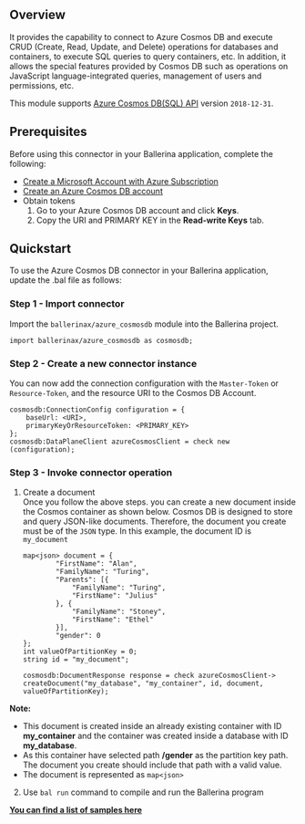 ## Overview
It provides the capability to connect to Azure Cosmos DB and execute CRUD (Create, Read, Update, and Delete) operations 
for databases and containers, to execute SQL queries to query containers, etc. In addition, it allows the special 
features provided by Cosmos DB such as operations on JavaScript language-integrated queries, management of users and 
permissions, etc.

This module supports [Azure Cosmos DB(SQL) API](https://docs.microsoft.com/en-us/rest/api/cosmos-db/) version `2018-12-31`.
## Prerequisites
Before using this connector in your Ballerina application, complete the following:

* [Create a Microsoft Account with Azure Subscription](https://docs.microsoft.com/en-us/learn/modules/create-an-azure-account/)
* [Create an Azure Cosmos DB account](https://docs.microsoft.com/en-us/azure/cosmos-db/how-to-manage-database-account/)
* Obtain tokens
    1. Go to your Azure Cosmos DB account and click **Keys**.
    2. Copy the URI and PRIMARY KEY in the **Read-write Keys** tab.

## Quickstart
To use the Azure Cosmos DB connector in your Ballerina application, update the .bal file as follows:

### Step 1 - Import connector
Import the `ballerinax/azure_cosmosdb` module into the Ballerina project.
```ballerina
import ballerinax/azure_cosmosdb as cosmosdb;
```
### Step 2 - Create a new connector instance
You can now add the connection configuration with the `Master-Token` or `Resource-Token`, and the resource URI to the
Cosmos DB Account.
```ballerina
cosmosdb:ConnectionConfig configuration = {
    baseUrl: <URI>,
    primaryKeyOrResourceToken: <PRIMARY_KEY>
};
cosmosdb:DataPlaneClient azureCosmosClient = check new (configuration);

```
### Step 3 - Invoke connector operation
1. Create a document <br/>
Once you follow the above steps. you can create a new document inside the Cosmos container as shown below. Cosmos DB is designed to store and query JSON-like documents. Therefore, the document you create must be of the `JSON` type. In this example, the document ID is `my_document`

    ```ballerina
    map<json> document = {
            "FirstName": "Alan",
            "FamilyName": "Turing",
            "Parents": [{
                "FamilyName": "Turing",
                "FirstName": "Julius"
            }, {
                "FamilyName": "Stoney",
                "FirstName": "Ethel"
            }],
            "gender": 0
    };
    int valueOfPartitionKey = 0;
    string id = "my_document";

    cosmosdb:DocumentResponse response = check azureCosmosClient-> createDocument("my_database", "my_container", id, document, valueOfPartitionKey);
    ```
**Note:** <br/>
- This document is created inside an already existing container with ID **my_container** and the container was created inside a database with ID **my_database**.
- As this container have selected path **/gender** as the partition key path. The document you create should include that path with a valid value.
- The document is represented as `map<json>`

2. Use `bal run` command to compile and run the Ballerina program

**[You can find a list of samples here](https://github.com/ballerina-platform/module-ballerinax-azure-cosmosdb/tree/main/examples)**
